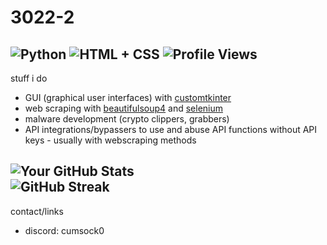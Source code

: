 # 3022-2

![Python](https://img.shields.io/badge/Python-Intermediate-blue)
![HTML + CSS](https://img.shields.io/badge/HTML%20%2B%20CSS-Beginner%2FIntermediate-blue)
![Profile Views](https://komarev.com/ghpvc/?username=3022-2)
---
stuff i do
- GUI (graphical user interfaces) with [customtkinter](https://pypi.org/project/customtkinter/0.3/)
- web scraping with [beautifulsoup4](https://pypi.org/project/beautifulsoup4/) and [selenium](https://pypi.org/project/selenium/)
- malware development (crypto clippers, grabbers)
- API integrations/bypassers to use and abuse API functions without API keys - usually with webscraping methods

![Your GitHub Stats](https://github-readme-stats.vercel.app/api?username=3022-2&show_icons=true)  
![GitHub Streak](https://github-readme-streak-stats.herokuapp.com/?user=3022-2)
---
contact/links
- discord: cumsock0
